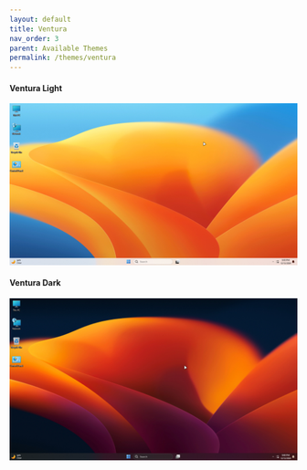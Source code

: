 ```yaml
---
layout: default
title: Ventura
nav_order: 3
parent: Available Themes
permalink: /themes/ventura
---
```


<h4>Ventura Light</h4>
<img src="../assets/Ventura Light.png" />
<h4>Ventura Dark</h4>
<img src="../assets/Ventura Dark.png" />
